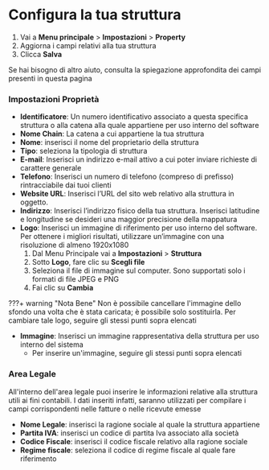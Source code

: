# Configura la tua struttura

1. Vai a __Menu principale__ > __Impostazioni__ > __Property__
2. Aggiorna i campi relativi alla tua struttura
3. Clicca __Salva__

Se hai bisogno di altro aiuto, consulta la spiegazione approfondita dei campi presenti in questa pagina

### Impostazioni Proprietà

* __Identificatore__: Un numero identificativo associato a questa specifica struttura o alla catena alla quale appartiene per uso interno del software
* __Nome Chain__: La catena a cui appartiene la tua struttura
* __Nome__: inserisci il nome del proprietario della struttura
* __Tipo__: seleziona la tipologia di struttura
* __E-mail__: Inserisci un indirizzo e-mail attivo a cui poter inviare richieste di carattere generale
* __Telefono__: Inserisci un numero di telefono (compreso di prefisso) rintracciabile dai tuoi clienti
* __Website URL__: Inserisci l’URL del sito web relativo alla struttura in oggetto. 
* __Indirizzo__: Inserisci l’indirizzo fisico della tua struttura. Inserisci latitudine e longitudine se desideri una maggior precisione della mappatura
* __Logo__: Inserisci un immagine di riferimento per uso interno del software. Per ottenere i migliori risultati, utilizzare un’immagine con una risoluzione di almeno 1920x1080
    1. Dal Menu Principale vai a __Impostazioni__ > __Struttura__
    2. Sotto __Logo__, fare clic su __Scegli file__
    3. Seleziona il file di immagine sul computer. Sono supportati solo i formati di file JPEG e PNG
    4. Fai clic su __Cambia__ 

???+ warning "Nota Bene"
    Non è possibile cancellare l'immagine dello sfondo una volta che è stata caricata; è possibile solo sostituirla. Per cambiare tale logo, seguire gli stessi punti sopra elencati

* __Immagine__: Inserisci un immagine rappresentativa della struttura per uso interno del sistema
    * Per inserire un'immagine, seguire gli stessi punti sopra elencati


### Area Legale

All'interno dell'area legale puoi inserire le informazioni relative alla struttura utili ai fini contabili. I dati inseriti infatti, saranno utilizzati per compilare i campi corrispondenti nelle fatture o nelle ricevute emesse

* __Nome Legale__: inserisci la ragione sociale al quale la struttura appartiene
* __Partita IVA__: inserisci un codice di partita Iva associato alla società
* __Codice Fiscale__: inserisci il codice fiscale relativo alla ragione sociale
* __Regime fiscale__: seleziona il codice di regime fiscale al quale fare riferimento